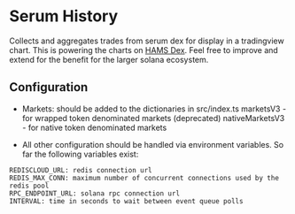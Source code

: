 # Serum History

Collects and aggregates trades from serum dex for display in a tradingview chart.
This is powering the charts on [HAMS Dex](https://dex.solhamster.space/).
Feel free to improve and extend for the benefit for the larger solana ecosystem.



## Configuration

* Markets: should be added to the dictionaries in src/index.ts
  marketsV3 - for wrapped token denominated markets (deprecated)
  nativeMarketsV3 - for native token denominated markets

* All other configuration should be handled via environment variables.
  So far the following variables exist:

```
REDISCLOUD_URL: redis connection url
REDIS_MAX_CONN: maximum number of concurrent connections used by the redis pool
RPC_ENDPOINT_URL: solana rpc connection url
INTERVAL: time in seconds to wait between event queue polls
```
